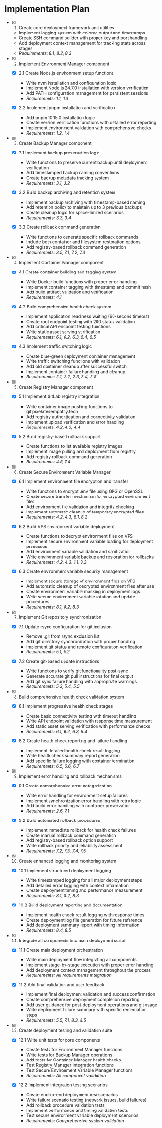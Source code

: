 # Implementation Plan

- [x] 1. Create core deployment framework and utilities
  - Implement logging system with colored output and timestamps
  - Create SSH command builder with proper key and port handling
  - Add deployment context management for tracking state across stages
  - _Requirements: 8.1, 8.2, 8.3_

- [x] 2. Implement Environment Manager component
  - [x] 2.1 Create Node.js environment setup functions
    - Write nvm installation and configuration logic
    - Implement Node.js 24.7.0 installation with version verification
    - Add PATH configuration management for persistent sessions
    - _Requirements: 1.1, 1.3_

  - [x] 2.2 Implement pnpm installation and verification
    - Add pnpm 10.15.0 installation logic
    - Create version verification functions with detailed error reporting
    - Implement environment validation with comprehensive checks
    - _Requirements: 1.2, 1.4_

- [x] 3. Create Backup Manager component
  - [x] 3.1 Implement backup preservation logic
    - Write functions to preserve current backup until deployment verification
    - Add timestamped backup naming conventions
    - Create backup metadata tracking system
    - _Requirements: 3.1, 3.2_

  - [x] 3.2 Build backup archiving and retention system
    - Implement backup archiving with timestamp-based naming
    - Add retention policy to maintain up to 3 previous backups
    - Create cleanup logic for space-limited scenarios
    - _Requirements: 3.3, 3.4_

  - [x] 3.3 Create rollback command generation
    - Write functions to generate specific rollback commands
    - Include both container and filesystem restoration options
    - Add registry-based rollback command generation
    - _Requirements: 3.5, 7.1, 7.2, 7.3_

- [x] 4. Implement Container Manager component
  - [x] 4.1 Create container building and tagging system
    - Write Docker build functions with proper error handling
    - Implement container tagging with timestamp and commit hash
    - Add build artifact validation and verification
    - _Requirements: 4.1_

  - [x] 4.2 Build comprehensive health check system
    - Implement application readiness waiting (60-second timeout)
    - Create root endpoint testing with 200 status validation
    - Add critical API endpoint testing functions
    - Write static asset serving verification
    - _Requirements: 6.1, 6.2, 6.3, 6.4, 6.5_

  - [x] 4.3 Implement traffic switching logic
    - Create blue-green deployment container management
    - Write traffic switching functions with validation
    - Add old container cleanup after successful switch
    - Implement container failure handling and cleanup
    - _Requirements: 2.1, 2.2, 2.3, 2.4, 2.5_

- [x] 5. Create Registry Manager component
  - [x] 5.1 Implement GitLab registry integration
    - Write container image pushing functions to git.pixelatedempathy.tech
    - Add registry authentication and connectivity validation
    - Implement upload verification and error handling
    - _Requirements: 4.2, 4.3, 4.4_

  - [x] 5.2 Build registry-based rollback support
    - Create functions to list available registry images
    - Implement image pulling and deployment from registry
    - Add registry rollback command generation
    - _Requirements: 4.5, 7.4_

- [x] 6. Create Secure Environment Variable Manager
  - [x] 6.1 Implement environment file encryption and transfer
    - Write functions to encrypt .env file using GPG or OpenSSL
    - Create secure transfer mechanism for encrypted environment files
    - Add environment file validation and integrity checking
    - Implement automatic cleanup of temporary encrypted files
    - _Requirements: 4.2, 4.3, 8.1, 8.2_

  - [x] 6.2 Build VPS environment variable deployment
    - Create functions to decrypt environment files on VPS
    - Implement secure environment variable loading for deployment processes
    - Add environment variable validation and sanitization
    - Write environment variable backup and restoration for rollbacks
    - _Requirements: 4.2, 4.3, 1.1, 8.3_

  - [x] 6.3 Create environment variable security management
    - Implement secure storage of environment files on VPS
    - Add automatic cleanup of decrypted environment files after use
    - Create environment variable masking in deployment logs
    - Write secure environment variable rotation and update procedures
    - _Requirements: 8.1, 8.2, 8.3_

- [x] 7. Implement Git repository synchronization
  - [x] 7.1 Update rsync configuration for git inclusion
    - Remove .git from rsync exclusion list
    - Add git directory synchronization with proper handling
    - Implement git status and remote configuration verification
    - _Requirements: 5.1, 5.2_

  - [x] 7.2 Create git-based update instructions
    - Write functions to verify git functionality post-sync
    - Generate accurate git pull instructions for final output
    - Add git sync failure handling with appropriate warnings
    - _Requirements: 5.3, 5.4, 5.5_

- [x] 8. Build comprehensive health check validation system
  - [x] 8.1 Implement progressive health check stages
    - Create basic connectivity testing with timeout handling
    - Write API endpoint validation with response time measurement
    - Add static asset serving verification with performance checks
    - _Requirements: 6.1, 6.2, 6.3, 6.4_

  - [x] 8.2 Create health check reporting and failure handling
    - Implement detailed health check result logging
    - Write health check summary report generation
    - Add specific failure logging with container termination
    - _Requirements: 6.5, 6.6, 6.7_

- [x] 9. Implement error handling and rollback mechanisms
  - [x] 9.1 Create comprehensive error categorization
    - Write error handling for environment setup failures
    - Implement synchronization error handling with retry logic
    - Add build error handling with container preservation
    - _Requirements: 2.6, 7.1_

  - [x] 9.2 Build automated rollback procedures
    - Implement immediate rollback for health check failures
    - Create manual rollback command generation
    - Add registry-based rollback option support
    - Write rollback priority and reliability assessment
    - _Requirements: 7.2, 7.3, 7.4, 7.5_

- [x] 10. Create enhanced logging and monitoring system
  - [x] 10.1 Implement structured deployment logging
    - Write timestamped logging for all major deployment steps
    - Add detailed error logging with context information
    - Create deployment timing and performance measurement
    - _Requirements: 8.1, 8.2, 8.3_

  - [x] 10.2 Build deployment reporting and documentation
    - Implement health check result logging with response times
    - Create deployment log file generation for future reference
    - Add deployment summary report with timing information
    - _Requirements: 8.4, 8.5_

- [x] 11. Integrate all components into main deployment script
  - [x] 11.1 Create main deployment orchestration
    - Write main deployment flow integrating all components
    - Implement stage-by-stage execution with proper error handling
    - Add deployment context management throughout the process
    - _Requirements: All requirements integration_

  - [x] 11.2 Add final validation and user feedback
    - Implement final deployment validation and success confirmation
    - Create comprehensive deployment completion reporting
    - Add user guidance for post-deployment operations and git usage
    - Write deployment failure summary with specific remediation steps
    - _Requirements: 5.5, 7.1, 8.3, 8.5_

- [x] 12. Create deployment testing and validation suite
  - [x] 12.1 Write unit tests for core components
    - Create tests for Environment Manager functions
    - Write tests for Backup Manager operations
    - Add tests for Container Manager health checks
    - Test Registry Manager integration functions
    - Test Secure Environment Variable Manager functions
    - _Requirements: All component validation_

  - [x] 12.2 Implement integration testing scenarios
    - Create end-to-end deployment test scenarios
    - Write failure scenario testing (network issues, build failures)
    - Add rollback procedure validation tests
    - Implement performance and timing validation tests
    - Test secure environment variable deployment scenarios
    - _Requirements: Comprehensive system validation_